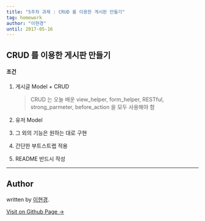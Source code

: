 ```yaml
---
title: "5주차 과제 : CRUD 를 이용한 게시판 만들기"
tag: homework
author: "이현경"
until: 2017-05-16
---
```


## CRUD 를 이용한 게시판 만들기

#### 조건

1. 게시글 Model + CRUD 

	> CRUD 는 오늘 배운 view_helper, form_helper, RESTful, strong_parmeter, before_action 을 모두 사용해야 함

3. 유저 Model
4. 그 외의 기능은 원하는 대로 구현

5. 간단한 부트스트랩 적용 

6. README 반드시 작성
---

## Author

written by [이현경](https://hyunkyung12.github.io).


<a href="https://hyunkyung12.github.io" target="_blank" class="btn btn-black"><i class="fa fa-github fa-lg"></i> Visit on Github Page &rarr;</a>

